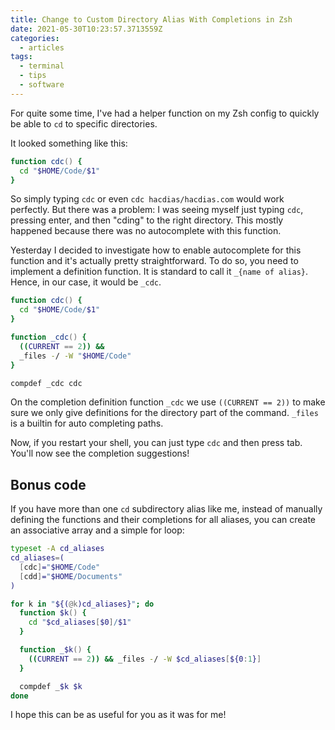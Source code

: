 ```yaml
---
title: Change to Custom Directory Alias With Completions in Zsh
date: 2021-05-30T10:23:57.3713559Z
categories:
  - articles
tags:
  - terminal
  - tips
  - software
---
```


For quite some time, I've had a helper function on my Zsh config to quickly be able to `cd` to specific directories. 

<!--more-->

It looked something like this:


```zsh
function cdc() {
  cd "$HOME/Code/$1"
}
```

So simply typing `cdc` or even `cdc hacdias/hacdias.com` would work perfectly. But there was a problem: I was seeing myself just typing `cdc`, pressing enter, and then "cding" to the right directory. This mostly happened because there was no autocomplete with this function.

Yesterday I decided to investigate how to enable autocomplete for this function and it's actually pretty straightforward. To do so, you need to implement a definition function. It is standard to call it `_{name of alias}`. Hence, in our case, it would be `_cdc`.

```zsh
function cdc() {
  cd "$HOME/Code/$1"
}

function _cdc() {
  ((CURRENT == 2)) &&
  _files -/ -W "$HOME/Code"
}

compdef _cdc cdc
```

On the completion definition function `_cdc` we use `((CURRENT == 2))` to make sure we only give definitions for the directory part of the command. `_files` is a builtin for auto completing paths.

Now, if you restart your shell, you can just type `cdc` and then press tab. You'll now see the completion suggestions!

## Bonus code

If you have more than one `cd` subdirectory alias like me, instead of manually defining the functions and their completions for all aliases, you can create an associative array and a simple for loop:

```zsh
typeset -A cd_aliases
cd_aliases=(
  [cdc]="$HOME/Code"
  [cdd]="$HOME/Documents"
)

for k in "${(@k)cd_aliases}"; do
  function $k() {
    cd "$cd_aliases[$0]/$1"
  }

  function _$k() {
    ((CURRENT == 2)) && _files -/ -W $cd_aliases[${0:1}]
  }

  compdef _$k $k
done
```

I hope this can be as useful for you as it was for me!
